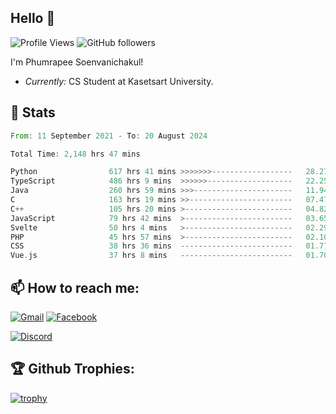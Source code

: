 
<h2>Hello 👋</h2> 

![Profile Views](https://komarev.com/ghpvc/?username=Homiez09&label=Profile%20views&color=0e75b6&style=flat)
![GitHub followers](https://img.shields.io/github/followers/HomieZ09.svg?style=social&label=Follow)


I'm Phumrapee Soenvanichakul!

- <i>Currently:</i> CS Student at Kasetsart University.

<h2>👀 Stats</h2>

<!--START_SECTION:waka-->

```rust
From: 11 September 2021 - To: 20 August 2024

Total Time: 2,148 hrs 47 mins

Python                617 hrs 41 mins >>>>>>>------------------   28.27 %
TypeScript            486 hrs 9 mins  >>>>>>-------------------   22.25 %
Java                  260 hrs 59 mins >>>----------------------   11.94 %
C                     163 hrs 19 mins >>-----------------------   07.47 %
C++                   105 hrs 20 mins >------------------------   04.82 %
JavaScript            79 hrs 42 mins  >------------------------   03.65 %
Svelte                50 hrs 4 mins   >------------------------   02.29 %
PHP                   45 hrs 57 mins  >------------------------   02.10 %
CSS                   38 hrs 36 mins  -------------------------   01.77 %
Vue.js                37 hrs 8 mins   -------------------------   01.70 %
```

<!--END_SECTION:waka-->

<h2>📫 How to reach me:</h2>

<a href="mailto:phumrapeesoen1@gmail.com">![Gmail](https://img.shields.io/badge/Gmail-D14836?style=for-the-badge&logo=gmail&logoColor=white)</a> 
<a href="https://web.facebook.com/phumrapee.soenvanichakul.3/">![Facebook](https://img.shields.io/badge/Facebook-4267B2?style=for-the-badge&logo=facebook&logoColor=white)</a>

<a href="https://discord.gg/EWnAEUtFVm">![Discord](https://discord.c99.nl/widget/theme-1/297740667784921089.png)</a> 

<h2>🏆 Github Trophies:</h2>

[![trophy](https://github-profile-trophy.vercel.app/?username=Homiez09&theme=discord&row=1)](https://github.com/ryo-ma/github-profile-trophy)
